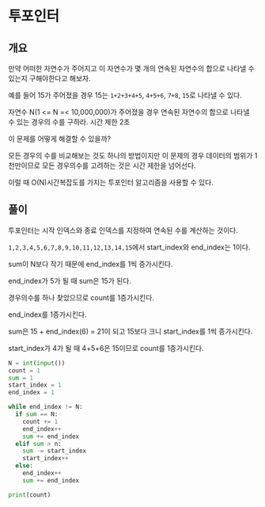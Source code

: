 # 투포인터

## 개요

만약 어떠한 자연수가 주어지고 이 자연수가 몇 개의 연속된 자연수의 합으로 나타낼 수 있는지 구해야한다고 해보자.

예를 들어 15가 주어졌을 경우 15는 `1+2+3+4+5`, `4+5+6`, `7+8`, `15`로 나타낼 수 있다.

자연수 N(1 <= N =< 10,000,000)가 주어졌을 경우 연속된 자연수의 합으로 나타낼 수 있는 경우의 수를 구하라. 시간 제한 2초

이 문제를 어떻게 해결할 수 있을까?

모든 경우의 수를 비교해보는 것도 하나의 방법이지만 이 문제의 경우 데이터의 범위가 1천만이므로 모든 경우의수를 고려하는 것은 시간 제한을 넘어선다.

이럴 때 O(N)시간복잡도를 가지는 투포인터 알고리즘을 사용할 수 있다.

## 풀이

투포인터는 시작 인덱스와 종료 인덱스를 지정하여 연속된 수를 계산하는 것이다.

`1,2,3,4,5,6,7,8,9,10,11,12,13,14,15`에서 start_index와 end_index는 1이다.

sum이 N보다 작기 때문에 end_index를 1씩 증가시킨다.

end_index가 5가 될 때 sum은 15가 된다.

경우의수를 하나 찾았으므로 count를 1증가시킨다.

end_index를 1증가시킨다.

sum은 15 + end_index(6) = 21이 되고 15보다 크니 start_index를 1씩 증가시킨다.

start_index가 4가 될 때 4+5+6은 15이므로 count를 1증가시킨다. 

```python
N = int(input())
count = 1
sum = 1
start_index = 1
end_index = 1

while end_index != N:
  if sum == N:
    count += 1
    end_index++
    sum += end_index
  elif sum > n:
    sum -= start_index
    start_index++
  else:
    end_index++
    sum += end_index

print(count)
```